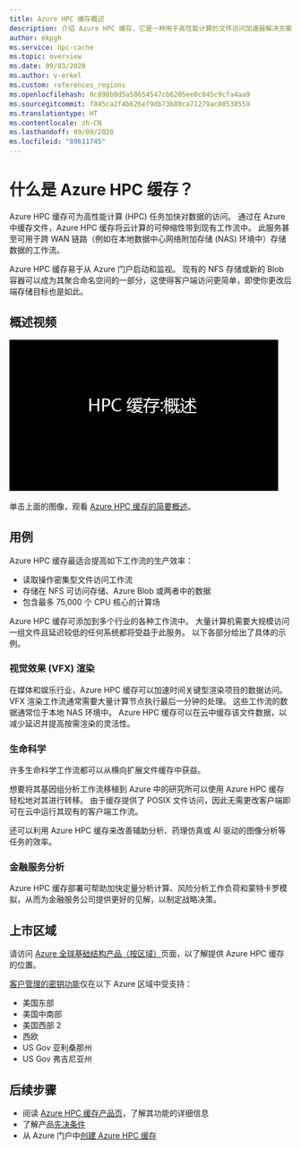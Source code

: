 ```yaml
---
title: Azure HPC 缓存概述
description: 介绍 Azure HPC 缓存，它是一种用于高性能计算的文件访问加速器解决方案
author: ekpgh
ms.service: hpc-cache
ms.topic: overview
ms.date: 09/03/2020
ms.author: v-erkel
ms.custom: references_regions
ms.openlocfilehash: 0c898b0d5a58654547cb6205ee0c845c9cfa4aa9
ms.sourcegitcommit: f845ca2f4b626ef9db73b88ca71279ac80538559
ms.translationtype: HT
ms.contentlocale: zh-CN
ms.lasthandoff: 09/09/2020
ms.locfileid: "89611745"
---
```

# <a name="what-is-azure-hpc-cache"></a>什么是 Azure HPC 缓存？

Azure HPC 缓存可为高性能计算 (HPC) 任务加快对数据的访问。 通过在 Azure 中缓存文件，Azure HPC 缓存将云计算的可伸缩性带到现有工作流中。 此服务甚至可用于跨 WAN 链路（例如在本地数据中心网络附加存储 (NAS) 环境中）存储数据的工作流。

Azure HPC 缓存易于从 Azure 门户启动和监视。 现有的 NFS 存储或新的 Blob 容器可以成为其聚合命名空间的一部分，这使得客户端访问更简单，即使你更改后端存储目标也是如此。

## <a name="overview-video"></a>概述视频

[![视频缩略图：Azure HPC 缓存概述 - 单击以访问视频页面](media/video-1-overview.png)](https://azure.microsoft.com/resources/videos/hpc-cache-overview/)

单击上面的图像，观看 [Azure HPC 缓存的简要概述](https://azure.microsoft.com/resources/videos/hpc-cache-overview/)。

## <a name="use-cases"></a>用例

Azure HPC 缓存最适合提高如下工作流的生产效率：

* 读取操作密集型文件访问工作流
* 存储在 NFS 可访问存储、Azure Blob 或两者中的数据
* 包含最多 75,000 个 CPU 核心的计算场

Azure HPC 缓存可添加到多个行业的各种工作流中。 大量计算机需要大规模访问一组文件且延迟较低的任何系统都将受益于此服务。 以下各部分给出了具体的示例。

### <a name="visual-effects-vfx-rendering"></a>视觉效果 (VFX) 渲染

在媒体和娱乐行业，Azure HPC 缓存可以加速时间关键型渲染项目的数据访问。 VFX 渲染工作流通常需要大量计算节点执行最后一分钟的处理。 这些工作流的数据通常位于本地 NAS 环境中。 Azure HPC 缓存可以在云中缓存该文件数据，以减少延迟并提高按需渲染的灵活性。

### <a name="life-sciences"></a>生命科学

许多生命科学工作流都可以从横向扩展文件缓存中获益。

想要将其基因组分析工作流移植到 Azure 中的研究所可以使用 Azure HPC 缓存轻松地对其进行转移。 由于缓存提供了 POSIX 文件访问，因此无需更改客户端即可在云中运行其现有的客户端工作流。

还可以利用 Azure HPC 缓存来改善辅助分析、药理仿真或 AI 驱动的图像分析等任务的效率。

### <a name="financial-services-analytics"></a>金融服务分析

Azure HPC 缓存部署可帮助加快定量分析计算、风险分析工作负荷和蒙特卡罗模拟，从而为金融服务公司提供更好的见解，以制定战略决策。

## <a name="region-availability"></a>上市区域

请访问 [Azure 全球基础结构产品（按区域）](https://azure.microsoft.com/global-infrastructure/services/?products=hpc-cache)页面，以了解提供 Azure HPC 缓存的位置。

[客户管理的密钥功能](customer-keys.md)仅在以下 Azure 区域中受支持：

* 美国东部
* 美国中南部
* 美国西部 2
* 西欧
* US Gov 亚利桑那州
* US Gov 弗吉尼亚州

<!-- ## Service availability

You must request access for each subscription you will use with Azure HPC Cache. This restriction helps ensure service quality.

Request access by filling out [this form](https://aka.ms/onboard-hpc-cache). After your subscription is added to the access list, you can create caches. -->

## <a name="next-steps"></a>后续步骤

* 阅读 [Azure HPC 缓存产品页](https://azure.microsoft.com/services/hpc-cache)，了解其功能的详细信息
* 了解产品[先决条件](hpc-cache-prerequisites.md)
* 从 Azure 门户中[创建 Azure HPC 缓存](hpc-cache-create.md)
